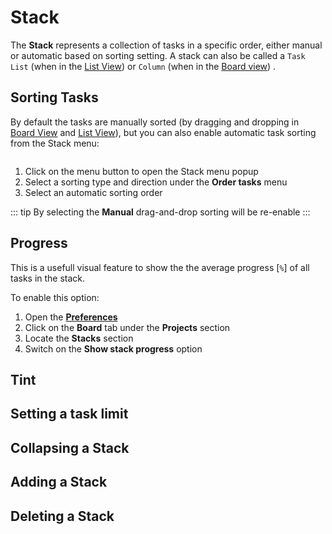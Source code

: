 # Stack

The **Stack** represents a collection of tasks in a specific order, either manual or automatic based on sorting setting. A stack can also be called a `Task List` (when in the [List View](./list-view.md)) or `Column` (when in the [Board view](./board-view.md)) .

## Sorting Tasks

By default the tasks are manually sorted (by dragging and dropping in [Board View](./board-view.md) and [List View](./list-view.md)), but you can also enable automatic task sorting from the Stack menu:

<p align="center">
<img :src="$withBase('/assets/img/projects/stack-sorting.png')" width="50%"> 
</p>

1. Click on the menu button to open the Stack menu popup
2. Select a sorting type and direction under the **Order tasks** menu
3. Select an automatic sorting order

::: tip
By selecting the **Manual** drag-and-drop sorting will be re-enable
:::

## Progress

This is a usefull visual feature to show the the average progress [`%`] of all tasks in the stack.

To enable this option:

1. Open the [**Preferences**](../general/open-preferences.md)
2. Click on the **Board** tab under the **Projects** section
3. Locate the **Stacks** section
4. Switch on the **Show stack progress** option

## Tint

## Setting a task limit

## Collapsing a Stack

## Adding a Stack

## Deleting a Stack